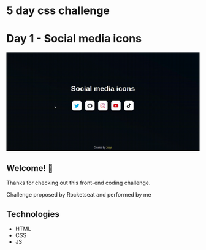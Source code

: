 # 5 day css challenge

# Day 1 - Social media icons

![Design preview for social media icons coding challenge](./assets/preview/desktop-preview.gif)

## Welcome! 👋

Thanks for checking out this front-end coding challenge.

Challenge proposed by Rocketseat and performed by me

## Technologies

- HTML
- CSS
- JS
